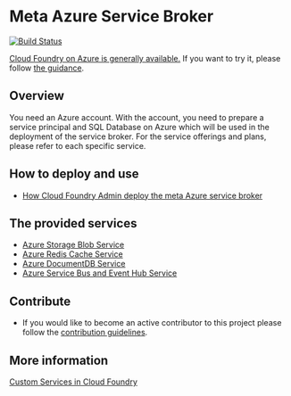 # Meta Azure Service Broker

[![Build Status](https://api.travis-ci.org/Azure/meta-azure-service-broker.svg?branch=master)](https://travis-ci.org/Azure/meta-azure-service-broker)

[Cloud Foundry on Azure is generally available.](https://azure.microsoft.com/en-us/blog/general-availability-of-cloud-foundry-and-preview-access-of-pivotal-cloud-foundry/) If you want to try it, please follow [the guidance](https://github.com/cloudfoundry-incubator/bosh-azure-cpi-release/blob/master/docs/guidance.md).

## Overview

You need an Azure account. With the account, you need to prepare a service principal and SQL Database on Azure which will be used in the deployment of the service broker. For the service offerings and plans, please refer to each specific service.

## How to deploy and use

* [How Cloud Foundry Admin deploy the meta Azure service broker](docs/how-admin-deploy-the-broker.md)

## The provided services

* [Azure Storage Blob Service](./docs/azure-storage-blob.md)
* [Azure Redis Cache Service](./docs/azure-redis-cache.md)
* [Azure DocumentDB Service](./docs/azure-document-db.md)
* [Azure Service Bus and Event Hub Service](./docs/azure-service-bus.md)

## Contribute

* If you would like to become an active contributor to this project please follow the [contribution guidelines](docs/contribution-guide.md).

## More information

[Custom Services in Cloud Foundry](http://docs.cloudfoundry.org/services/)

